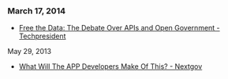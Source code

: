 ### March 17, 2014
* [Free the Data: The Debate Over APIs and Open Government - Techpresident](https://techpresident.com/news/24829/free-data-debate-over-apis-and-open-government)




May 29, 2013

* [What Will The APP Developers Make Of This? -  Nextgov](http://www.nextgov.com/emerging-tech/2013/05/app-developers-what-do-you-make-infographic/63908/)
